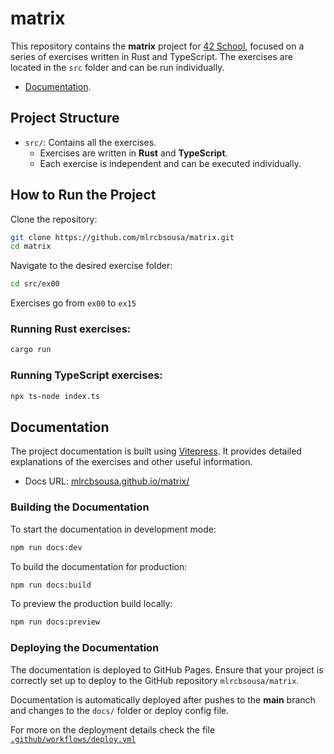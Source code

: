 # matrix

This repository contains the **matrix** project for [42 School](https://www.42network.org/), focused on a series of exercises written in Rust and TypeScript. The exercises are located in the `src` folder and can be run individually.

- [Documentation](https://mlrcbsousa.github.io/matrix/).

## Project Structure

- `src/`: Contains all the exercises.
  - Exercises are written in **Rust** and **TypeScript**.
  - Each exercise is independent and can be executed individually.

## How to Run the Project

Clone the repository:

```bash
git clone https://github.com/mlrcbsousa/matrix.git
cd matrix
```

Navigate to the desired exercise folder:

```bash
cd src/ex00
```

Exercises go from `ex00` to `ex15`

### Running Rust exercises:

```bash
cargo run
```

### Running TypeScript exercises:

```bash
npx ts-node index.ts
```

## Documentation

The project documentation is built using [Vitepress](https://vitepress.dev/). It provides detailed explanations of the exercises and other useful information.

- Docs URL: [mlrcbsousa.github.io/matrix/](https://mlrcbsousa.github.io/matrix/)

### Building the Documentation

To start the documentation in development mode:

```bash
npm run docs:dev
```

To build the documentation for production:

```bash
npm run docs:build
```

To preview the production build locally:

```bash
npm run docs:preview
```

### Deploying the Documentation

The documentation is deployed to GitHub Pages. Ensure that your project is correctly set up to deploy to the GitHub repository `mlrcbsousa/matrix`.

Documentation is automatically deployed after pushes to the **main** branch and changes to the `docs/` folder or deploy config file.

For more on the deployment details check the file [`.github/workflows/deploy.yml`](/.github/workflows/deploy.yml)
